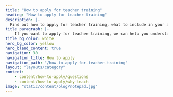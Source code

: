 ```yaml
---
title: "How to apply for teacher training"
heading: "How to apply for teacher training"
description: |-
  Find out how to apply for teacher training, what to include in your application and how the process works.
title_paragraph: |-
    If you want to apply for teacher training, we can help you understand what to put in your application and how the process works.
title_bg_color: white
hero_bg_color: yellow
hero_blend_content: true
navigation: 30
navigation_title: How to apply
navigation_path: "/how-to-apply-for-teacher-training"
layout: "layouts/category"
content:
    - content/how-to-apply/questions
    - content/how-to-apply/why-teach
image: "static/content/blog/notepad.jpg"
---
```

